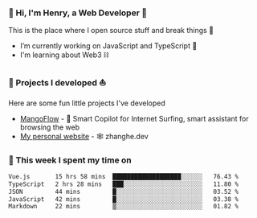 <!-- [![Click to enter my website](https://github.com/zh30/zh30/assets/7930156/bb82b0df-3fb8-4136-8522-734cd2b27f6a)](https://blog.zhanghe.dev) -->

### 👋 Hi, I'm Henry, a Web Developer 🚀

This is the place where I open source stuff and break things :rofl:

- I’m currently working on JavaScript and TypeScript 🥢
- I'm learning about Web3 ⛓️

### 🔨 Projects I developed ⛵

Here are some fun little projects I've developed

- [MangoFlow](https://mangoflow.chat/) - 🥭 Smart Copilot for Internet Surfing, smart assistant for browsing the web
- [My personal website](https://zhanghe.dev) - 🕸️ zhanghe.dev

### 💪 This week I spent my time on

<!--START_SECTION:waka-->

```txt
Vue.js       15 hrs 58 mins  ███████████████████░░░░░░   76.43 %
TypeScript   2 hrs 28 mins   ███░░░░░░░░░░░░░░░░░░░░░░   11.80 %
JSON         44 mins         █░░░░░░░░░░░░░░░░░░░░░░░░   03.52 %
JavaScript   42 mins         █░░░░░░░░░░░░░░░░░░░░░░░░   03.38 %
Markdown     22 mins         ▒░░░░░░░░░░░░░░░░░░░░░░░░   01.82 %
```

<!--END_SECTION:waka-->
